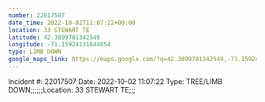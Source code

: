 ```yaml
---
number: 22017507
date_time: 2022-10-02T11:07:22+00:00
location: 33 STEWART TE
latitude: 42.3899781342549
longitude: -71.15924131644854
type: LIMB DOWN
google_maps_link: https://maps.google.com/?q=42.3899781342549,-71.15924131644854
---
```


Incident #: 22017507  Date: 2022-10-02 11:07:22   Type: TREE/LIMB DOWN;;;;;;Location: 33 STEWART TE;;;
